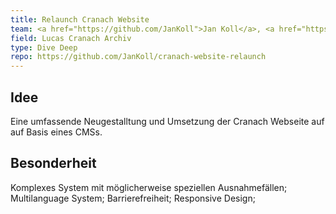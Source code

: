 ```yaml
---
title: Relaunch Cranach Website
team: <a href="https://github.com/JanKoll">Jan Koll</a>, <a href="https://github.com/ShirinaLoeber">Shirina Löber</a>
field: Lucas Cranach Archiv
type: Dive Deep
repo: https://github.com/JanKoll/cranach-website-relaunch
---
```


## Idee

Eine umfassende Neugestalltung und Umsetzung der Cranach Webseite auf auf Basis eines CMSs.

## Besonderheit

Komplexes System mit möglicherweise speziellen Ausnahmefällen; Multilanguage System; Barrierefreiheit; Responsive Design;

